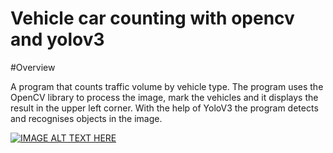 # Vehicle car counting with opencv and yolov3

#Overview

A program that counts traffic volume by vehicle type. The program uses the OpenCV library to process the image, mark the vehicles and it displays the result in the upper left corner. With the help of YoloV3 the program detects and recognises objects in the image.

[![IMAGE ALT TEXT HERE](https://i.imgur.com/IzO8KQ2.png)](https://www.youtube.com/watch?v=QdGdgI1xUeE)

